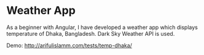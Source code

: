 # Weather App

As a beginner with Angular, I have developed a weather app which displays temperature of Dhaka, Bangladesh. Dark Sky Weather API is used.

Demo: http://arifulislamm.com/tests/temp-dhaka/

